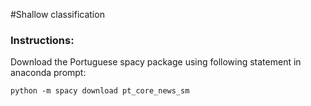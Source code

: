 #Shallow classification

### Instructions:

Download the Portuguese spacy package using following statement in anaconda prompt:

```python -m spacy download pt_core_news_sm```

